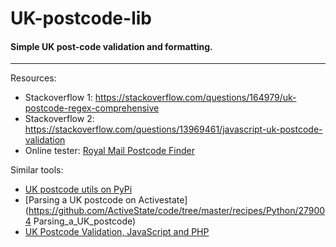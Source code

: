 
# UK-postcode-lib

#### Simple UK post-code validation and formatting.

---

Resources:

* Stackoverflow 1: https://stackoverflow.com/questions/164979/uk-postcode-regex-comprehensive
* Stackoverflow 2: https://stackoverflow.com/questions/13969461/javascript-uk-postcode-validation
* Online tester: [Royal Mail Postcode Finder](http://www.royalmail.com/find-a-postcode)

Similar tools:

* [UK postcode utils on PyPi](https://pypi.python.org/pypi/uk-postcode-utils)
* [Parsing a UK postcode on Activestate](https://github.com/ActiveState/code/tree/master/recipes/Python/279004 Parsing_a_UK_postcode)
* [UK Postcode Validation, JavaScript and PHP](https://www.braemoor.co.uk/software/postcodes.shtml)
